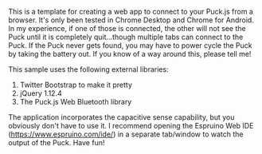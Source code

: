 This is a template for creating a web app to connect to your Puck.js from a browser. It's only been tested in Chrome Desktop and Chrome for Android.  In my experience, if one of those is connected, the other will not see the Puck until it is completely quit...though multiple tabs can connect to the Puck. If the Puck never gets found, you may have to power cycle the Puck by taking the battery out.  If you know of a way around this, please tell me!

This sample uses the following external libraries:

1. Twitter Bootstrap to make it pretty
2. jQuery 1.12.4
3. The Puck.js Web Bluetooth library

The application incorporates the capacitive sense capability, but you obviously don't have to use it.  I recommend opening the Espruino Web IDE (https://www.espruino.com/ide/) in a separate tab/window to watch the output of the Puck.   Have fun!